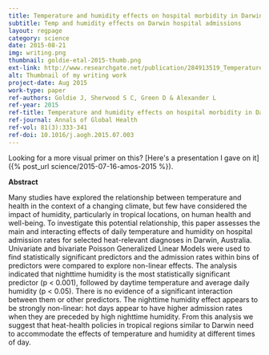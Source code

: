 ```yaml
---
title: Temperature and humidity effects on hospital morbidity in Darwin, Australia
subtitle: Temp and humidity effects on Darwin hospital admissions
layout: regpage
category: science
date: 2015-08-21
img: writing.png
thumbnail: goldie-etal-2015-thumb.png
ext-link: http://www.researchgate.net/publication/284913519_Temperature_and_Humidity_Effects_on_Hospital_Morbidity_in_Darwin_Australia
alt: Thumbnail of my writing work
project-date: Aug 2015
work-type: paper
ref-authors: Goldie J, Sherwood S C, Green D & Alexander L
ref-year: 2015
ref-title: Temperature and humidity effects on hospital morbidity in Darwin, Australia
ref-journal: Annals of Global Health
ref-vol: 81(3):333-341
ref-doi: 10.1016/j.aogh.2015.07.003
---
```

Looking for a more visual primer on this? [Here's a presentation I gave on it]({% post_url science/2015-07-16-amos-2015 %}).

**Abstract**

Many studies have explored the relationship between temperature and health in the context of a changing climate, but few have considered the impact of humidity, particularly in tropical locations, on human health and well-being. To investigate this potential relationship, this paper assesses the main and interacting effects of daily temperature and humidity on hospital admission rates for selected heat-relevant diagnoses in Darwin, Australia. Univariate and bivariate Poisson Generalized Linear Models were used to find statistically significant predictors and the admission rates within bins of predictors were compared to explore non-linear effects. The analysis indicated that nighttime humidity is the most statistically significant predictor (p < 0.001), followed by daytime temperature and average daily humidity (p < 0.05). There is no evidence of a significant interaction between them or other predictors. The nighttime humidity effect appears to be strongly non-linear: hot days appear to have higher admission rates when they are preceded by high nighttime humidity. From this analysis we suggest that heat-health policies in tropical regions similar to Darwin need to accommodate the effects of temperature and humidity at different times of day.
